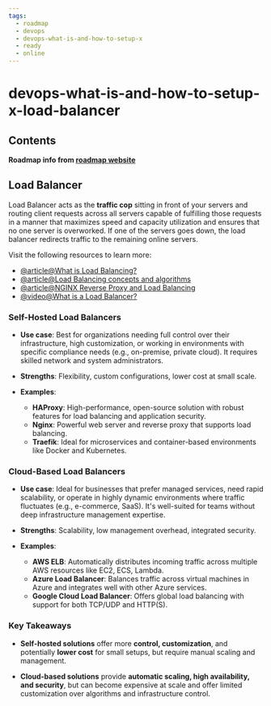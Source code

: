 ```yaml
---
tags:
  - roadmap
  - devops
  - devops-what-is-and-how-to-setup-x
  - ready
  - online
---
```


# devops-what-is-and-how-to-setup-x-load-balancer

## Contents

__Roadmap info from [roadmap website](https://roadmap.sh/devops/load-balancer@i8Sd9maB_BeFurULrHXNq)__

## Load Balancer

Load Balancer acts as the __traffic cop__ sitting in front of your servers and routing client requests across all servers capable of fulfilling those requests in a manner that maximizes speed and capacity utilization and ensures that no one server is overworked. If one of the servers goes down, the load balancer redirects traffic to the remaining online servers.

Visit the following resources to learn more:

* [@article@What is Load Balancing?](https://www.nginx.com/resources/glossary/load-balancing/)
* [@article@Load Balancing concepts and algorithms](https://www.cloudflare.com/en-gb/learning/performance/what-is-load-balancing/)
* [@article@NGINX Reverse Proxy and Load Balancing](https://dzone.com/articles/nginx-reverse-proxy-and-load-balancing)
* [@video@What is a Load Balancer?](https://www.youtube.com/watch?v=sCR3SAVdyCc)

### __Self-Hosted Load Balancers__

* __Use case__: Best for organizations needing full control over their infrastructure, high customization, or working in environments with specific compliance needs (e.g., on-premise, private cloud). It requires skilled network and system administrators.

* __Strengths__: Flexibility, custom configurations, lower cost at small scale.
* __Examples__:
  * __HAProxy__: High-performance, open-source solution with robust features for load balancing and application security.
  * __Nginx__: Powerful web server and reverse proxy that supports load balancing.
  * __Traefik__: Ideal for microservices and container-based environments like Docker and Kubernetes.

### __Cloud-Based Load Balancers__

* __Use case__: Ideal for businesses that prefer managed services, need rapid scalability, or operate in highly dynamic environments where traffic fluctuates (e.g., e-commerce, SaaS). It's well-suited for teams without deep infrastructure management expertise.

* __Strengths__: Scalability, low management overhead, integrated security.
* __Examples__:
  * __AWS ELB__: Automatically distributes incoming traffic across multiple AWS resources like EC2, ECS, Lambda.
  * __Azure Load Balancer__: Balances traffic across virtual machines in Azure and integrates well with other Azure services.
  * __Google Cloud Load Balancer__: Offers global load balancing with support for both TCP/UDP and HTTP(S).

### __Key Takeaways__

* __Self-hosted solutions__ offer more __control, customization__, and potentially __lower cost__ for small setups, but require manual scaling and management.

* __Cloud-based solutions__ provide __automatic scaling, high availability, and security__, but can become expensive at scale and offer limited customization over algorithms and infrastructure control.
